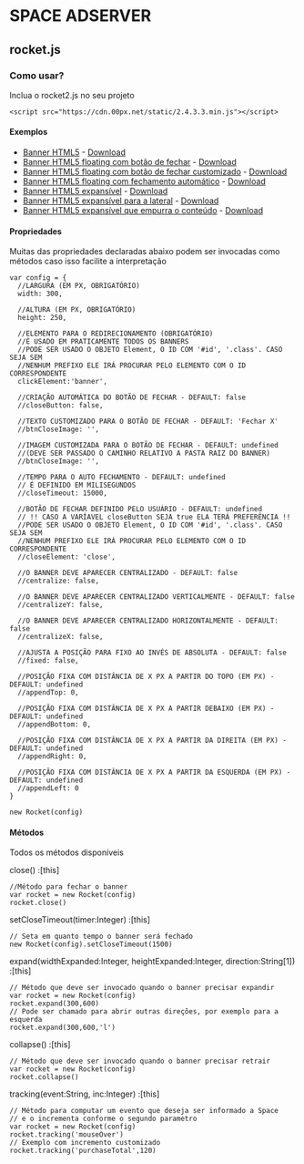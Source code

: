 # SPACE ADSERVER
## rocket.js
### Como usar?
Inclua o rocket2.js no seu projeto
```demo
<script src="https://cdn.00px.net/static/2.4.3.3.min.js"></script>
```

#### Exemplos

+ [Banner HTML5](https://spaceadx.github.io/doc/html5/) - [Download](https://raw.githubusercontent.com/spaceadx/doc/master/examples/html5.zip)
+ [Banner HTML5 floating com botão de fechar](https://spaceadx.github.io/doc/floating/) - [Download](https://raw.githubusercontent.com/spaceadx/doc/master/examples/floating.zip)
+ [Banner HTML5 floating com botão de fechar customizado](https://spaceadx.github.io/doc/floating_custom/) - [Download](https://raw.githubusercontent.com/spaceadx/doc/master/examples/floating_custom.zip)
+ [Banner HTML5 floating com fechamento automático](https://spaceadx.github.io/doc/floating_timeout/) - [Download](https://raw.githubusercontent.com/spaceadx/doc/master/examples/floating_timeout.zip)
+ [Banner HTML5 expansível](https://spaceadx.github.io/doc/expansivel/) - [Download](https://raw.githubusercontent.com/spaceadx/doc/master/examples/expansivel.zip)
+ [Banner HTML5 expansível para a lateral](https://spaceadx.github.io/doc/expansivel_left/) - [Download](https://raw.githubusercontent.com/spaceadx/doc/master/examples/expansivel_left.zip)
+ [Banner HTML5 expansível que empurra o conteúdo](https://spaceadx.github.io/doc/expansivel_push/) - [Download](https://raw.githubusercontent.com/spaceadx/doc/master/examples/expansivel_push.zip)

#### Propriedades
Muitas das propriedades declaradas abaixo podem ser invocadas como métodos caso isso facilite a interpretação

```
var config = {
  //LARGURA (EM PX, OBRIGATÓRIO)
  width: 300,

  //ALTURA (EM PX, OBRIGATÓRIO)
  height: 250,

  //ELEMENTO PARA O REDIRECIONAMENTO (OBRIGATÓRIO)
  //É USADO EM PRATICAMENTE TODOS OS BANNERS
  //PODE SER USADO O OBJETO Element, O ID COM '#id', '.class'. CASO SEJA SEM
  //NENHUM PREFIXO ELE IRÁ PROCURAR PELO ELEMENTO COM O ID CORRESPONDENTE
  clickElement:'banner',

  //CRIAÇÃO AUTOMÁTICA DO BOTÃO DE FECHAR - DEFAULT: false
  //closeButton: false,

  //TEXTO CUSTOMIZADO PARA O BOTÃO DE FECHAR - DEFAULT: 'Fechar X'
  //btnCloseImage: '',

  //IMAGEM CUSTOMIZADA PARA O BOTÃO DE FECHAR - DEFAULT: undefined
  //(DEVE SER PASSADO O CAMINHO RELATIVO A PASTA RAIZ DO BANNER)
  //btnCloseImage: '',

  //TEMPO PARA O AUTO FECHAMENTO - DEFAULT: undefined
  // É DEFINIDO EM MILISEGUNDOS
  //closeTimeout: 15000,

  //BOTÃO DE FECHAR DEFINIDO PELO USUÁRIO - DEFAULT: undefined
  // !! CASO A VARÍAVEL closeButton SEJA true ELA TERÁ PREFERÊNCIA !!
  //PODE SER USADO O OBJETO Element, O ID COM '#id', '.class'. CASO SEJA SEM
  //NENHUM PREFIXO ELE IRÁ PROCURAR PELO ELEMENTO COM O ID CORRESPONDENTE
  //closeElement: 'close',

  //O BANNER DEVE APARECER CENTRALIZADO - DEFAULT: false
  //centralize: false,

  //O BANNER DEVE APARECER CENTRALIZADO VERTICALMENTE - DEFAULT: false
  //centralizeY: false,

  //O BANNER DEVE APARECER CENTRALIZADO HORIZONTALMENTE - DEFAULT: false
  //centralizeX: false,

  //AJUSTA A POSIÇÃO PARA FIXO AO INVÉS DE ABSOLUTA - DEFAULT: false
  //fixed: false,

  //POSIÇÃO FIXA COM DISTÂNCIA DE X PX A PARTIR DO TOPO (EM PX) - DEFAULT: undefined
  //appendTop: 0,

  //POSIÇÃO FIXA COM DISTÂNCIA DE X PX A PARTIR DEBAIXO (EM PX) - DEFAULT: undefined
  //appendBottom: 0,

  //POSIÇÃO FIXA COM DISTÂNCIA DE X PX A PARTIR DA DIREITA (EM PX) - DEFAULT: undefined
  //appendRight: 0,

  //POSIÇÃO FIXA COM DISTÂNCIA DE X PX A PARTIR DA ESQUERDA (EM PX) - DEFAULT: undefined
  //appendLeft: 0
}

new Rocket(config)
```

#### Métodos
Todos os métodos disponíveis

close() :[this]
```
//Método para fechar o banner
var rocket = new Rocket(config)
rocket.close()
```
setCloseTimeout(timer:Integer) :[this]
```
// Seta em quanto tempo o banner será fechado
new Rocket(config).setCloseTimeout(1500)
```
expand(widthExpanded:Integer, heightExpanded:Integer, direction:String[1]) :[this]
```
// Método que deve ser invocado quando o banner precisar expandir
var rocket = new Rocket(config)
rocket.expand(300,600)
// Pode ser chamado para abrir outras direções, por exemplo para a esquerda
rocket.expand(300,600,'l')
```
collapse() :[this]
```
// Método que deve ser invocado quando o banner precisar retrair
var rocket = new Rocket(config)
rocket.collapse()
```

tracking(event:String, inc:Integer) :[this]
```
// Método para computar um evento que deseja ser informado a Space
// e o incrementa conforme o segundo parametro
var rocket = new Rocket(config)
rocket.tracking('mouseOver')
// Exemplo com incremento customizado
rocket.tracking('purchaseTotal',120)
```